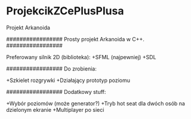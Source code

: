 # ProjekcikZCePlusPlusa #
Projekt Arkanoida

#################
Prosty projekt Arkanoida w C++.
#################

Preferowany silnik 2D (biblioteka):
+SFML (najpewniej)
+SDL

#################
Do zrobienia:

+Szkielet rozgrywki
+Działający prototyp poziomu

#################
Dodatkowy stuff:

+Wybór poziomów (może generator?)
+Tryb hot seat dla dwóch osób na dzielonym ekranie
+Multiplayer po sieci

